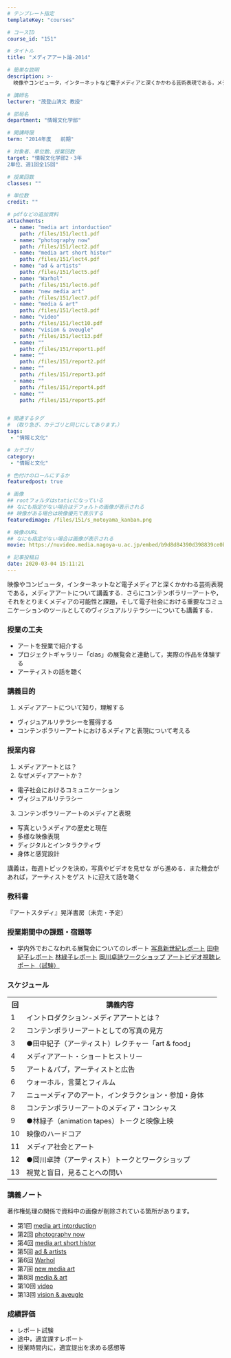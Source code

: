 ```yaml
---
# テンプレート指定
templateKey: "courses"

# コースID
course_id: "151"

# タイトル
title: "メディアアート論-2014"

# 簡単な説明
description: >-
  映像やコンピュータ，インターネットなど電子メディアと深くかかわる芸術表現である，メディアアートについて講義する．さらにコンテンポラリーアートや，それをとりまくメディアの可能性と課題，そして電子社会にお...

# 講師名
lecturer: "茂登山清文 教授"

# 部局名
department: "情報文化学部"

# 開講時限
term: "2014年度	前期"

# 対象者、単位数、授業回数
target: "情報文化学部2・3年
2単位、週1回全15回"

# 授業回数
classes: ""

# 単位数
credit: ""

# pdfなどの追加資料
attachments: 
  - name: "media art intorduction" 
    path: /files/151/lect1.pdf
  - name: "photography now" 
    path: /files/151/lect2.pdf
  - name: "media art short histor" 
    path: /files/151/lect4.pdf
  - name: "ad & artists" 
    path: /files/151/lect5.pdf
  - name: "Warhol" 
    path: /files/151/lect6.pdf
  - name: "new media art" 
    path: /files/151/lect7.pdf
  - name: "media & art" 
    path: /files/151/lect8.pdf
  - name: "video" 
    path: /files/151/lect10.pdf
  - name: "vision & aveugle" 
    path: /files/151/lect13.pdf
  - name: "" 
    path: /files/151/report1.pdf
  - name: "" 
    path: /files/151/report2.pdf
  - name: "" 
    path: /files/151/report3.pdf
  - name: "" 
    path: /files/151/report4.pdf
  - name: "" 
    path: /files/151/report5.pdf


# 関連するタグ
# （取り急ぎ、カテゴリと同じにしてあります。）
tags:
 - "情報と文化"

# カテゴリ
category:
 - "情報と文化"

# 色付けのロールにするか
featuredpost: true

# 画像
## rootフォルダはstaticになっている
## なにも指定がない場合はデフォルトの画像が表示される
## 映像がある場合は映像優先で表示する
featuredimage: /files/151/s_motoyama_kanban.png

# 映像のURL
## なにも指定がない場合は画像が表示される
movie: https://nuvideo.media.nagoya-u.ac.jp/embed/b9d8d84390d398839ce0b7322d074c703abace04

# 記事投稿日
date: 2020-03-04 15:11:21
---
```



映像やコンピュータ，インターネットなど電子メディアと深くかかわる芸術表現である，メディアアートについて講義する．さらにコンテンポラリーアートや，それをとりまくメディアの可能性と課題，そして電子社会における重要なコミュニケーションのツールとしてのヴィジュアルリテラシーについても講義する．


### 授業の工夫

* アートを授業で紹介する
* プロジェクトギャラリー「clas」の展覧会と連動して，実際の作品を体験する
* アーティストの話を聴く





### 講義目的

1. メディアアートについて知り，理解する
* ヴィジュアルリテラシーを獲得する
* コンテンポラリーアートにおけるメディアと表現について考える
### 授業内容

1. メディアアートとは？
2. なぜメディアアートか？
* 電子社会におけるコミュニケーション
* ヴィジュアルリテラシー
3. コンテンポラリーアートのメディアと表現
* 写真というメディアの歴史と現在
* 多様な映像表現
* ディジタルとインタラクティヴ
* 身体と感覚設計

講義は，毎週トピックを決め，写真やビデオを見せな がら進める．また機会があれば，アーティストをゲス トに迎えて話を聴く

### 教科書

『アートスタディ』晃洋書房（未完・予定）

### 授業期間中の課題・宿題等

* 学内外でおこなわれる展覧会についてのレポート
[写真新世紀レポート](/files/151/report3.pdf) 
[田中紀子レポート](/files/151/report4.pdf) 
[林緑子レポート](/files/151/report5.pdf) 
[岡川卓詩ワークショップ](/files/151/report2.pdf) 
[アートビデオ視聴レポート（試験）](/files/151/report1.pdf) 


<h3>スケジュール</h3>
<table class="basic" width="455">
<tr>
<th width="20" class="center">回</th>
<th width="435" class="center">講義内容</th>
</tr>
<tr>
<td width="20" class="center">1</td>
<td width="435">イントロダクション-メディアアートとは？</td>
</tr>
<tr>
<td width="20" class="center">2</td>
<td width="435">コンテンポラリーアートとしての写真の見方</td>
</tr>
<tr>
<td width="20" class="center">3</td>
<td width="435">●田中紀子（アーティスト）レクチャー「art & food」</td>
</tr>
<tr>
<td width="20" class="center">4</td>
<td width="435">メディアアート・ショートヒストリー</td>
</tr>
<tr>
<td width="20" class="center">5</td>
<td width="435">アート＆パブ，アーティストと広告</td>
</tr>
<tr>
<td width="20" class="center">6</td>
<td width="435">ウォーホル，言葉とフィルム</td>
</tr>
<tr>
<td width="20" class="center">7</td>
<td width="435">ニューメディアのアート，インタラクション・参加・身体</td>
</tr>
<tr>
<td width="20" class="center">8</td>
<td width="435">コンテンポラリーアートのメディア・コンシャス</td>
</tr>
<tr>
<td width="20" class="center">9</td>
<td width="435">●林緑子（animation tapes）トークと映像上映</td>
</tr>
<tr>
<td width="20" class="center">10</td>
<td width="435">映像のハードコア</td>
</tr>
<tr>
<td width="20" class="center">11</td>
<td width="435">メディア社会とアート</td>
</tr>
<tr>
<td width="20" class="center">12</td>
<td width="435">●岡川卓詩（アーティスト）トークとワークショップ</td>
</tr>
<tr>
<td width="20" class="center">13</td>
<td width="435">視覚と盲目，見ることへの問い</td>
</tr>
</table>



<h3>講義ノート</h3>
<p>
著作権処理の関係で資料中の画像が削除されている箇所があります。


- 第1回
[media art intorduction](/files/151/lect1.pdf) 
- 第2回
[photography now](/files/151/lect2.pdf) 
- 第4回
[media art short histor](/files/151/lect4.pdf) 
- 第5回
[ad & artists](/files/151/lect5.pdf) 
- 第6回
[Warhol](/files/151/lect6.pdf) 
- 第7回
[new media art](/files/151/lect7.pdf) 
- 第8回
[media & art](/files/151/lect8.pdf) 
- 第10回
[video](/files/151/lect10.pdf) 
- 第13回
[vision & aveugle](/files/151/lect13.pdf) 








<h3>成績評価</h3>
<ul>
<li>レポート試験
<li>途中，適宜課すレポート
<li>授業時間内に，適宜提出を求める感想等
</ul>


